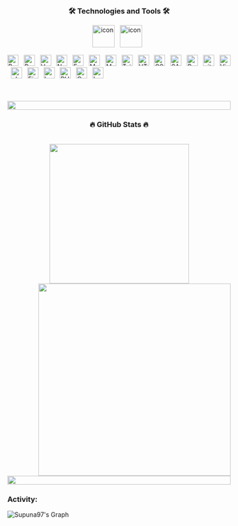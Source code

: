 
<h3 align="center">🛠 Technologies and Tools 🛠</h2>
<!-- https://simpleicons.org/ -->
<p align=center>
  <span><img src="https://techstack-generator.vercel.app/ts-icon.svg" alt="icon" width="50" height="50" /></span>
&nbsp;
<span><img src="https://techstack-generator.vercel.app/js-icon.svg" alt="icon" width="50" height="50" /></span>
&nbsp;
</p>

<span><img src="https://img.shields.io/badge/ReactJS-282C34?logo=react&logoColor=61DAFB" alt="ReactJS logo" title="ReactJS" height="25" /></span>
&nbsp;
<span><img src="https://img.shields.io/badge/Redux-282C34?logo=redux&logoColor=764ABC" alt="Redux logo" title="Redux" height="25" /></span>
&nbsp;
<span><img src="https://img.shields.io/badge/Vue.js-282C34?logo=vue.js&logoColor=4FC08D" alt="Vue.js logo" title="Vue.js" height="25" /></span>
&nbsp;
<span><img src="https://img.shields.io/badge/Node.js-282C34?logo=node.js&logoColor=00F200" alt="Node.js logo" title="Node.js" height="25" /></span>
&nbsp;
<span><img src="https://img.shields.io/badge/Express-282C34?logo=express&logoColor=FFFFFF" alt="Express.js logo" title="Express.js" height="25" /></span>
&nbsp;
<span><img src="https://img.shields.io/badge/MongoDB-282C34?logo=mongodb&logoColor=47A248" alt="MongoDB logo" title="MongoDB" height="25" /></span>
&nbsp;
<span><img src="https://img.shields.io/badge/Mysql-282C34?logo=Mysql&logoColor=005a85" alt="Mysql logo" title="Mysql" height="25" /></span>
&nbsp;
<span><img src="https://img.shields.io/badge/Tailwind%20CSS-282C34?logo=tailwind-css&logoColor=38B2AC" alt="TailwindCSS logo" title="TailwindCSS" height="25" /></span>
&nbsp;
<span><img src="https://img.shields.io/badge/HTML5-282C34?logo=html5&logoColor=E34F26" alt="HTML5 logo" title="HTML5" height="25" /></span>
&nbsp;
<span><img src="https://img.shields.io/badge/CSS3-282C34?logo=css3&logoColor=1572B6" alt="CSS3 logo" title="CSS3" height="25" /></span>
&nbsp;
<span><img src="https://img.shields.io/badge/Sass-282C34?logo=sass&logoColor=CC6699" alt="SASS logo" title="SASS" height="25" /></span>
&nbsp;
<span><img src="https://img.shields.io/badge/Bootstrap-282C34?logo=bootstrap&logoColor=7952B3" alt="Bootstrap logo" title="Bootstrap" height="25" /></span>
&nbsp;
<span><img src="https://img.shields.io/badge/git-282C34?logo=git&logoColor=F05032" alt="git logo" title="git" height="25" /></span>
&nbsp;
<span><img src="https://img.shields.io/badge/VS%20Code-282C34?logo=visual-studio-code&logoColor=007ACC" alt="Visual Studio Code logo" title="Visual Studio Code" height="25" /></span>
&nbsp;
<span><img src="https://img.shields.io/badge/Phpstorm-282C34?logo=phpstorm&logoColor=f90178" alt="phpstorm logo" title="phpstorm" height="25" /></span>
&nbsp;
<span><img src="https://img.shields.io/badge/Firebase-282C34?logo=firebase&logoColor=FFCA28" alt="Firebase logo" title="Firebase" height="25" /></span>
&nbsp;
<span><img src="https://img.shields.io/badge/Less-282C34?logo=less&logoColor=FFCA28" alt="Less logo" title="Less" height="25" /></span>
&nbsp;
<span><img src="https://img.shields.io/badge/PHP-282C34?logo=php&logoColor=4d588e" alt="PHP logo" title="PHP" height="25" /></span>
&nbsp;
<span><img src="https://img.shields.io/badge/Codeigniter-282C34?logo=codeigniter&logoColor=e83f23" alt="Codeigniter logo" title="codeigniter" height="25" /></span>
&nbsp;
<span><img src="https://img.shields.io/badge/Laravel-282C34?logo=Laravel&logoColor=e83f23" alt="Laravel logo" title="Laravel" height="25" /></span>
&nbsp;

<br>
<br>
<img src="https://i.imgur.com/dBaSKWF.gif" height="20" width="100%">
<h3 align="center">🔥 GitHub Stats 🔥</h2>
<br>
<div align=center>
  <a href="#" title="huutrongdev93">
    <img width="315" align="center" src="https://github-readme-stats.vercel.app/api/top-langs/?username=huutrongdev93&hide=c%23,powershell,Mathematica,Ruby,Objective-C,Objective-C%2b%2b,Cuda&title_color=61dafb&text_color=ffffff&icon_color=61dafb&bg_color=20232a&langs_count=8&layout=compact&border_color=61dafb&hide_border=true" />
  </a>
  <a href="#" title="huutrongdev93">
    <img align="right" width="434" src="https://github-readme-stats.vercel.app/api?username=huutrongdev93&show_icons=true&theme=react&border_color=61dafb&hide_border=true" />
  </a>
</div>

<br><br>

<img src="https://i.imgur.com/dBaSKWF.gif" height="20" width="100%">

<h3 align="left">Activity:</h3>

![Supuna97's Graph](https://github-readme-activity-graph.vercel.app/graph?username=huutrongdev93&custom_title=Huu%20Trong%20GitHub%20Activity%20Graph&bg_color=0D1117&color=f05032&line=f05032&point=793831&area_color=FFFFFF&title_color=FFFFFF&area=true)
<br><br>
